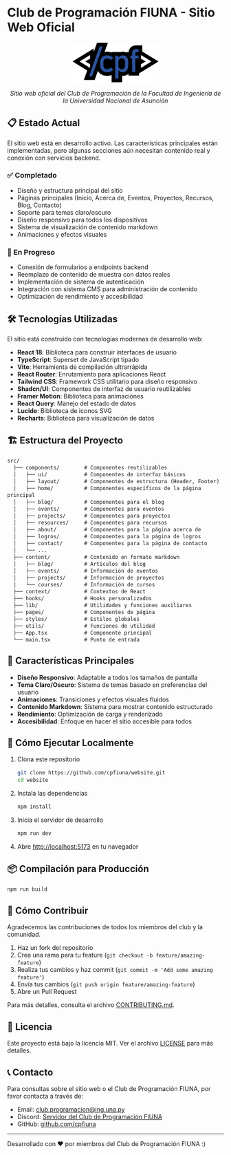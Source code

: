 # Club de Programación FIUNA - Sitio Web Oficial

<div align="center">
  <img src="public/cpf-logo.png" alt="Logo del Club de Programación FIUNA" width="200" />
  <p><em>Sitio web oficial del Club de Programación de la Facultad de Ingeniería de la Universidad Nacional de Asunción</em></p>
</div>

## 📋 Estado Actual

El sitio web está en desarrollo activo. Las características principales están implementadas, pero algunas secciones aún necesitan contenido real y conexión con servicios backend.

### ✅ Completado
- Diseño y estructura principal del sitio
- Páginas principales (Inicio, Acerca de, Eventos, Proyectos, Recursos, Blog, Contacto)
- Soporte para temas claro/oscuro
- Diseño responsivo para todos los dispositivos
- Sistema de visualización de contenido markdown
- Animaciones y efectos visuales

### 🚧 En Progreso
- Conexión de formularios a endpoints backend
- Reemplazo de contenido de muestra con datos reales
- Implementación de sistema de autenticación
- Integración con sistema CMS para administración de contenido
- Optimización de rendimiento y accesibilidad

## 🛠️ Tecnologías Utilizadas

El sitio está construido con tecnologías modernas de desarrollo web:

- **React 18**: Biblioteca para construir interfaces de usuario
- **TypeScript**: Superset de JavaScript tipado
- **Vite**: Herramienta de compilación ultrarrápida
- **React Router**: Enrutamiento para aplicaciones React
- **Tailwind CSS**: Framework CSS utilitario para diseño responsivo
- **Shadcn/UI**: Componentes de interfaz de usuario reutilizables
- **Framer Motion**: Biblioteca para animaciones
- **React Query**: Manejo del estado de datos
- **Lucide**: Biblioteca de iconos SVG
- **Recharts**: Biblioteca para visualización de datos

## 🏗️ Estructura del Proyecto

```
src/
  ├── components/        # Componentes reutilizables
  │   ├── ui/            # Componentes de interfaz básicos
  │   ├── layout/        # Componentes de estructura (Header, Footer)
  │   ├── home/          # Componentes específicos de la página principal
  │   ├── blog/          # Componentes para el blog
  │   ├── events/        # Componentes para eventos
  │   ├── projects/      # Componentes para proyectos
  │   ├── resources/     # Componentes para recursos
  │   ├── about/         # Componentes para la página acerca de
  │   ├── logros/        # Componentes para la página de logros
  │   ├── contact/       # Componentes para la página de contacto
  │   └── ...
  ├── content/           # Contenido en formato markdown
  │   ├── blog/          # Artículos del blog
  │   ├── events/        # Información de eventos
  │   ├── projects/      # Información de proyectos
  │   └── courses/       # Información de cursos
  ├── context/           # Contextos de React
  ├── hooks/             # Hooks personalizados
  ├── lib/               # Utilidades y funciones auxiliares
  ├── pages/             # Componentes de página
  ├── styles/            # Estilos globales
  ├── utils/             # Funciones de utilidad
  ├── App.tsx            # Componente principal
  └── main.tsx           # Punto de entrada
```

## 📝 Características Principales

- **Diseño Responsivo**: Adaptable a todos los tamaños de pantalla
- **Tema Claro/Oscuro**: Sistema de temas basado en preferencias del usuario
- **Animaciones**: Transiciones y efectos visuales fluidos
- **Contenido Markdown**: Sistema para mostrar contenido estructurado
- **Rendimiento**: Optimización de carga y renderizado
- **Accesibilidad**: Enfoque en hacer el sitio accesible para todos

## 🚀 Cómo Ejecutar Localmente

1. Clona este repositorio
   ```bash
   git clone https://github.com/cpfiuna/website.git
   cd website
   ```

2. Instala las dependencias
   ```bash
   npm install
   ```

3. Inicia el servidor de desarrollo
   ```bash
   npm run dev
   ```

4. Abre [http://localhost:5173](http://localhost:5173) en tu navegador

## 📦 Compilación para Producción

```bash
npm run build
```

## 🤝 Cómo Contribuir

Agradecemos las contribuciones de todos los miembros del club y la comunidad.

1. Haz un fork del repositorio
2. Crea una rama para tu feature (`git checkout -b feature/amazing-feature`)
3. Realiza tus cambios y haz commit (`git commit -m 'Add some amazing feature'`)
4. Envía tus cambios (`git push origin feature/amazing-feature`)
5. Abre un Pull Request

Para más detalles, consulta el archivo [CONTRIBUTING.md](CONTRIBUTING.md).

## 📄 Licencia

Este proyecto está bajo la licencia MIT. Ver el archivo [LICENSE](LICENSE) para más detalles.

## 📞 Contacto

Para consultas sobre el sitio web o el Club de Programación FIUNA, por favor contacta a través de:
- Email: [club.programacion@ing.una.py](mailto:club.programacion@ing.una.py)
- Discord: [Servidor del Club de Programación FIUNA](https://discord.gg/UtRpKw2ay4)
- GitHub: [github.com/cpfiuna](https://github.com/cpfiuna)

---

Desarrollado con ❤️ por miembros del Club de Programación FIUNA :)
